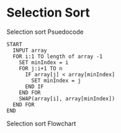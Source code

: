 # Selection Sort

Selection sort Psuedocode

```
START
  INPUT array
  FOR i:1 TO length of array -1
    SET minIndex = i      
    FOR j:i+1 TO n
      IF array[j] < array[minIndex]
        SET minIndex = j  
      END IF
    END FOR
    SWAP(array[i], array[minIndex])  
  END FOR
END

```
Selection sort Flowchart



